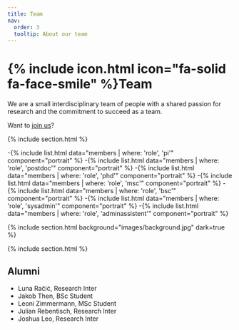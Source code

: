 ```yaml
---
title: Team
nav:
  order: 3
  tooltip: About our team
---
```


# {% include icon.html icon="fa-solid fa-face-smile" %}Team

We are a small interdisciplinary team of people with a shared passion for research and the commitment to succeed as a team. 

Want to [join us](https://velten-group.github.io/join/)?

{% include section.html %}

-{% include list.html data="members | where: 'role', 'pi'" component="portrait" %}
-{% include list.html data="members | where: 'role', 'postdoc'" component="portrait" %}
-{% include list.html data="members | where: 'role', 'phd'" component="portrait" %}
-{% include list.html data="members | where: 'role', 'msc'" component="portrait" %}
-{% include list.html data="members | where: 'role', 'bsc'" component="portrait" %}
-{% include list.html data="members | where: 'role', 'sysadmin'" component="portrait" %}
-{% include list.html data="members | where: 'role', 'adminassistent'" component="portrait" %}


<!-- {% include list.html data="members" component="portrait" filter="role != ^(?!pi$)" %} -->

{% include section.html background="images/background.jpg" dark=true %}

{% include section.html %}

## Alumni

- Luna Račić, Research Inter
- Jakob Then, BSc Student
- Leoni Zimmermann, MSc Student
- Julian Rebentisch, Research Inter
- Joshua Leo, Research Inter
